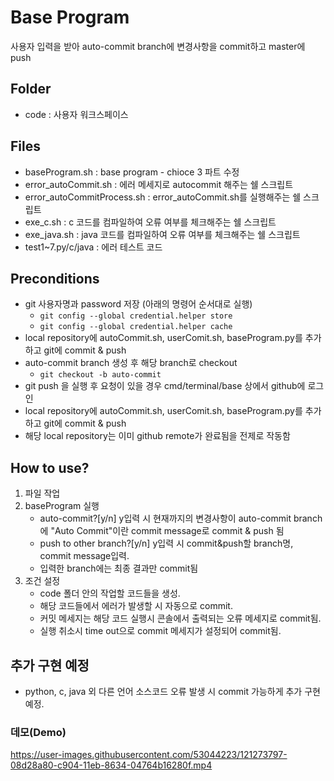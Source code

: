 # Base Program
사용자 입력을 받아 auto-commit branch에 변경사항을 commit하고 master에 push

## Folder
* code : 사용자 워크스페이스

## Files
* baseProgram.sh : base program - chioce 3 파트 수정
* error_autoCommit.sh : 에러 메세지로 autocommit 해주는 쉘 스크립트
* error_autoCommitProcess.sh : error_autoCommit.sh를 실행해주는 쉘 스크립트
* exe_c.sh : c 코드를 컴파일하여 오류 여부를 체크해주는 쉘 스크립트
* exe_java.sh : java 코드를 컴파일하여 오류 여부를 체크해주는 쉘 스크립트
* test1~7.py/c/java : 에러 테스트 코드

## Preconditions
 * git 사용자명과 password 저장 (아래의 명령어 순서대로 실행)
    - `git config --global credential.helper store`
    - `git config --global credential.helper cache`
 * local repository에 autoCommit.sh, userComit.sh, baseProgram.py를 추가하고 git에 commit & push
 * auto-commit branch 생성 후 해당 branch로 checkout
    - `git checkout -b auto-commit`
 * git push <base branch name>을 실행 후 요청이 있을 경우 cmd/terminal/base 상에서 github에 로그인
 * local repository에 autoCommit.sh, userComit.sh, baseProgram.py를 추가하고 git에 commit & push
 * 해당 local repository는 이미 github remote가 완료됨을 전제로 작동함

## How to use?
1. 파일 작업
2. baseProgram 실행
    * auto-commit?[y/n] y입력 시 현재까지의 변경사항이 auto-commit branch에 "Auto Commit"이란 commit message로 commit & push 됨
    * push to other branch?[y/n] y입력 시 commit&push할 branch명, commit message입력.
    * 입력한 branch에는 최종 결과만 commit됨
3. 조건 설정
    * code 폴더 안의 작업할 코드들을 생성.
    * 해당 코드들에서 에러가 발생할 시 자동으로 commit.
    * 커밋 메세지는 해당 코드 실행시 콘솔에서 출력되는 오류 메세지로 commit됨.
    * 실행 취소시 time out으로 commit 메세지가 설정되어 commit됨.

## 추가 구현 예정
* python, c, java 외 다른 언어 소스코드 오류 발생 시 commit 가능하게 추가 구현 예정.

  
### 데모(Demo) 
https://user-images.githubusercontent.com/53044223/121273797-08d28a80-c904-11eb-8634-04764b16280f.mp4
